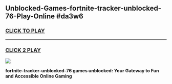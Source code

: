 
## Unblocked-Games-fortnite-tracker-unblocked-76-Play-Online #da3w6
<h3>
<a href="https://news.freeplayer.one?title=fortnite-tracker-unblocked-76&ref=3">CLICK TO PLAY</a></h3>
<hr>

<h3>
<a href="https://news.freeplayer.one?title=fortnite-tracker-unblocked-76&ref=3">CLICK 2 PLAY</a>
  
</h3>

<a href="https://news.freeplayer.one?title=fortnite-tracker-unblocked-76&ref=3"><img src="https://clearcache.store/games.png"></a>


**fortnite-tracker-unblocked-76 games unblocked: Your Gateway to Fun and Accessible Online Gaming**
